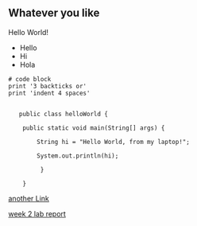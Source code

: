 ## Whatever you like
  Hello World!
         
  * Hello
  * Hi
  * Hola
 
```
# code block
print '3 backticks or'
print 'indent 4 spaces'
```
         
```
 
   public class helloWorld {
   
    public static void main(String[] args) {
    
        String hi = "Hello World, from my laptop!";
        
        System.out.println(hi);
        
         }
    
    }
```

[another Link](https://titan2142.github.io/cse15l-lab-reports/another)

[week 2 lab report](https://titan2142.github.io/cse15l-lab-reports/lab-report-1-week-%202)
